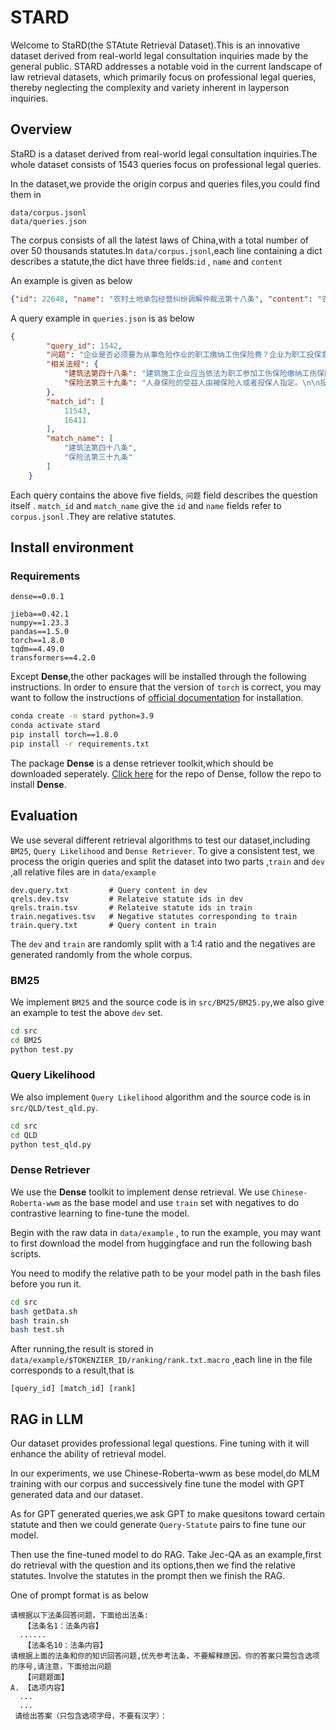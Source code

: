 # STARD
Welcome to StaRD(the STAtute Retrieval Dataset).This is an innovative dataset derived from real-world legal consultation inquiries made by the general public. STARD addresses a notable void in the current landscape of law retrieval datasets, which primarily focus on professional legal queries, thereby neglecting the complexity and variety inherent in layperson inquiries.

## Overview

StaRD is a dataset derived from real-world legal consultation inquiries.The whole dataset consists of 1543 queries focus on professional legal queries.

In the dataset,we provide the origin corpus and queries files,you could find them in

```
data/corpus.jsonl
data/queries.json
```

The corpus consists of all the latest laws of China,with a total number of over 50 thousands statutes.In `data/corpus.jsonl`,each line containing a dict describes a statute,the dict have three fields:`id` , `name` and `content` 

An example is given as below

```json
{"id": 22648, "name": "农村土地承包经营纠纷调解仲裁法第十八条", "content": "农村土地承包经营纠纷申请仲裁的时效期间为二年，自当事人知道或者应当知道其权利被侵害之日起计算。\\n"}
```

A query example  in `queries.json` is as below

```json
{
        "query_id": 1542,
        "问题": "企业是否必须要为从事危险作业的职工缴纳工伤保险费？企业为职工投保意外伤害险，能否免除缴纳工伤保险的义务？",
        "相关法规": {
            "建筑法第四十八条": "建筑施工企业应当依法为职工参加工伤保险缴纳工伤保险费。鼓励企业为从事危险作业的职工办理意外伤害保险，支付保险费。\n",
            "保险法第三十九条": "人身保险的受益人由被保险人或者投保人指定。\n\n投保人指定受益人时须经被保险人同意。投保人为与其有劳动关系的劳动者投保人身保险，不得指定被保险人及其近亲属以外的人为受益人。\n\n被保险人为无民事行为能力人或者限制民事行为能力人的，可以由其监护人指定受益人。\n"
        },
        "match_id": [
            11543,
            16411
        ],
        "match_name": [
            "建筑法第四十八条",
            "保险法第三十九条"
        ]
    }
```

Each query contains the above five fields, `问题` field describes the question itself . `match_id` and `match_name` give the `id`  and `name` fields refer to  `corpus.jsonl` .They are relative statutes.

## Install environment

### Requirements

```
dense==0.0.1

jieba==0.42.1
numpy==1.23.3
pandas==1.5.0
torch==1.8.0
tqdm==4.49.0
transformers==4.2.0
```

 Except **Dense**,the other packages will be installed through the following instructions. In order to ensure that the version of `torch` is correct, you may want to follow the instructions of [official documentation](https://pytorch.org/get-started/locally/) for installation.

```bash
conda create -n stard python=3.9
conda activate stard
pip install torch==1.8.0
pip install -r requirements.txt
```

The package **Dense** is a dense retriever toolkit,which should be downloaded seperately. [Click here](https://github.com/luyug/Dense) for the repo of Dense, follow the repo to install **Dense**.

## Evaluation

We use several different retrieval algorithms to test our dataset,including `BM25`, `Query Likelihood` and `Dense Retriever`. To give a consistent test, we process the origin queries and split the dataset into two parts ,`train` and `dev` ,all relative files are in `data/example` 

```
dev.query.txt         # Query content in dev
qrels.dev.tsv         # Relateive statute ids in dev
qrels.train.tsv       # Relateive statute ids in train
train.negatives.tsv   # Negative statutes corresponding to train
train.query.txt       # Query content in train
```

The `dev` and `train` are randomly split with a 1:4 ratio and the negatives are generated randomly from the whole corpus.

### BM25

We implement `BM25` and the source code is in `src/BM25/BM25.py`,we also give an example to test the above `dev` set.

```bash
cd src
cd BM25
python test.py
```

 ### Query Likelihood

We also implement `Query Likelihood` algorithm and the source code is in `src/QLD/test_qld.py`.

```bash
cd src
cd QLD
python test_qld.py
```

### Dense Retriever 

We use the  **Dense** toolkit to implement dense retrieval. We use `Chinese-Roberta-wwm` as the base model and use `train` set with negatives to do contrastive learning to fine-tune the model.

Begin with the raw data in `data/example` , to run the example, you may want to first download the model from  huggingface and run the following bash scripts.

You need to modify the relative path to be your model path in the bash files before you run it.  

```bash
cd src
bash getData.sh
bash train.sh
bash test.sh
```

After running,the result is stored in `data/example/$TOKENZIER_ID/ranking/rank.txt.macro` ,each line in the file corresponds to a result,that is 

```
[query_id] [match_id] [rank]
```

## RAG in LLM

Our dataset provides professional legal questions. Fine tuning with it will enhance the ability of retrieval model.

In our experiments, we use Chinese-Roberta-wwm as bese model,do MLM training with our corpus and successively fine tune the model with GPT generated data and our dataset.

As for GPT generated queries,we ask GPT to make quesitons toward certain statute and then we could generate `Query-Statute` pairs to fine tune our model.

Then use the fine-tuned model to do RAG. Take Jec-QA as an example,first do retrieval with the question and its options,then we find the relative statutes. Involve the statutes in the prompt then we finish the RAG.

 One of prompt format is as below

```
请根据以下法条回答问题，下面给出法条:
   【法条名1：法条内容】
  ......
   【法条名10：法条内容】
请根据上面的法条和你的知识回答问题,优先参考法条，不要解释原因。你的答案只需包含选项的序号,请注意，下面给出问题
   【问题题面】
A. 【选项内容】
  ...
  ...   
 请给出答案（只包含选项字母，不要有汉字）：
```

